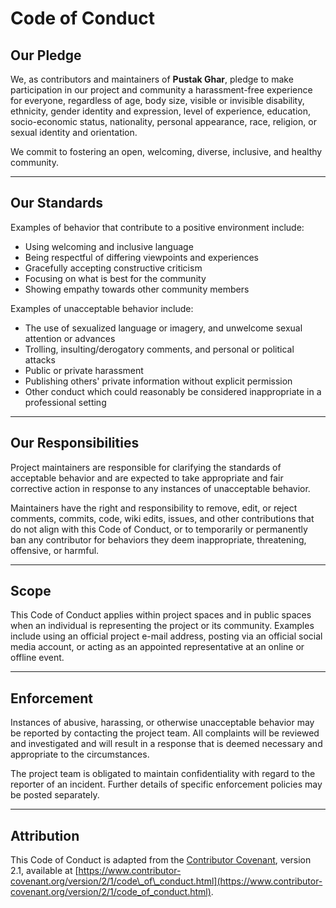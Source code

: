 # Code of Conduct

## Our Pledge

We, as contributors and maintainers of **Pustak Ghar**, pledge to make participation in our project and community a harassment-free experience for everyone, regardless of age, body size, visible or invisible disability, ethnicity, gender identity and expression, level of experience, education, socio-economic status, nationality, personal appearance, race, religion, or sexual identity and orientation.

We commit to fostering an open, welcoming, diverse, inclusive, and healthy community.

---

## Our Standards

Examples of behavior that contribute to a positive environment include:

* Using welcoming and inclusive language
* Being respectful of differing viewpoints and experiences
* Gracefully accepting constructive criticism
* Focusing on what is best for the community
* Showing empathy towards other community members

Examples of unacceptable behavior include:

* The use of sexualized language or imagery, and unwelcome sexual attention or advances
* Trolling, insulting/derogatory comments, and personal or political attacks
* Public or private harassment
* Publishing others' private information without explicit permission
* Other conduct which could reasonably be considered inappropriate in a professional setting

---

## Our Responsibilities

Project maintainers are responsible for clarifying the standards of acceptable behavior and are expected to take appropriate and fair corrective action in response to any instances of unacceptable behavior.

Maintainers have the right and responsibility to remove, edit, or reject comments, commits, code, wiki edits, issues, and other contributions that do not align with this Code of Conduct, or to temporarily or permanently ban any contributor for behaviors they deem inappropriate, threatening, offensive, or harmful.

---

## Scope

This Code of Conduct applies within project spaces and in public spaces when an individual is representing the project or its community. Examples include using an official project e-mail address, posting via an official social media account, or acting as an appointed representative at an online or offline event.

---

## Enforcement

Instances of abusive, harassing, or otherwise unacceptable behavior may be reported by contacting the project team. All complaints will be reviewed and investigated and will result in a response that is deemed necessary and appropriate to the circumstances.

The project team is obligated to maintain confidentiality with regard to the reporter of an incident. Further details of specific enforcement policies may be posted separately.

---

## Attribution

This Code of Conduct is adapted from the [Contributor Covenant](https://www.contributor-covenant.org), version 2.1, available at [https://www.contributor-covenant.org/version/2/1/code\_of\_conduct.html](https://www.contributor-covenant.org/version/2/1/code_of_conduct.html).
